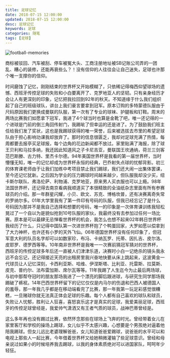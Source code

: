 ```yaml
---
title: 足球记忆
date: 2018-07-15 12:00:00
updated: 2018-07-15 12:00:00
desc: 足球记忆
keywords: 足球
categories: 随笔
tags: [足球]
---
```


![football-memories](/images/football-memories.jpg)

商标被驳回、汽车被刮、停车被冤大头、工商注册地址被SB记账公司弄的一团乱、糟心的装修，还能再衰些么？！没有信仰的人往往会让自己迷失，足球也许那个唯一支撑你的信仰。

<!--more-->

时间磨蚀了记忆，刚刚结束的世界杯又开始模糊了，只依稀记得梅西仰望球场的遗憾、西班牙传控足球的失败和小白要离开了、克罗地亚人的坚韧。只有亲身经历才会让人有更深刻的印象，记忆把我拉回到92年的秋天。不知道缘于什么我们组织起了自己的班级球队，讲台上我们豪言要拿到冠军。原本订购的多特蒙德队服由于尺码原因我们更换成曼联的队服，第一次有了专业的球袜、护腿板和钉鞋。周末的两场比赛我们如愿拿下冠军，我进了4个球当时也算是金靴了吧，唯一还记得的一个进球是门前的倒三角回传射门，我踢呲了但幸运的还是进了。为了鼓励我们班主任给我们发了奖状，这也是我踢球获得的唯一荣誉，后来被选拔去市里的希望足球队由于担心影响功课我却放弃了。那时的信息很匮乏，我却对足球充满了热情，每周都要去报亭买足球报，每个边角的花边新闻都不放过。家里贴满了海报，除了球王贝利和马拉多纳，我还因此知道风之子卡尼吉亚，曼联国王坎通纳，荷兰三剑客范巴斯滕、古力特、里杰卡尔德。94年美国世界杯是我看的第一届世界杯，当时懵懂无知，唯一的记忆却成为世界杯永恒的经典，巴乔射失点球的忧郁背影。初三的体育课老师由于让我们加练中考项目禁止我们踢球，我们还大闹一出集体罢课，至今还记忆犹新。之后因为学业的压力踢球时间越来越少，但队服我却没少买，纽卡斯尔联队、弗洛伦萨、利物浦、克罗地亚，原来男人买衣服也可以上瘾。98年法国世界杯，还记得去南京看病我顺道买了本很精致的全油纸杂志里面有所有参赛球员的介绍。那一年群星闪耀，小贝、欧文、苏克、博格坎普，还有决赛离奇失常的罗纳尔多。01年大学里我有了第一件印有号码的队服，但我已经忘记了是什么号码因为那并不是我自己选择和想要的号码，唯一的印象是一次体育课训练我轻松晃过了一个自以为是貌似抢到10号队服的家伙，我最终没有去参加过任何一场比赛。原本是可以最肆无忌惮看世界杯的机会，我怎么也想不起来02年韩日世界杯我经历了什么，只记得中国队第一次进世界杯抱了个鸭蛋回家，大罗如愿以偿拿到了大力神杯，也许还有小罗的天外飞仙。06年德国世界杯没有任何印象了，但冠军意大利的队员名字却可以如数家珍，布冯、卡纳瓦罗、托蒂、因扎吉、皮尔洛、皮耶罗、德罗西等等。10年南非世界杯是我唯一一次赛前猜冠军猜对的世界杯，西班牙的传控足球多年后还一直被人们津津乐道，决赛时小白一记绝杀的镜头我永远不会忘记，还记得接近天亮的出租房里我兴奋地快要从床上跳起来，这波黄金一代球员让人记忆深刻，卡西利亚斯、哈维、伊涅斯塔、比利亚、托雷斯、拉莫斯、皮克、普约尔、法布雷加斯、席尔瓦等等。11年我踢了人生迄今为止最后两场球，与初中那帮夺冠时的朋友那场我进了一个漂亮的脚后跟进球，与研究生同学那场我踢破了裤衩。14年巴西世界杯留下的记忆仅仅是内马尔的伤退和巴西人被德国人的羞辱，那一年我几乎都是在移动端看完了比赛，那一年我第一玩足彩感觉很糟糕，一旦赌球你就无法真正体会足球的乐趣。每个人都有自己喜欢的球队和球员，失败让人忧郁，胜利让人狂喜，喜怒哀乐这才是真实的足球，我爱美丽足球，西班牙的传控足球曾经是，我爱帅气潇洒又有王者气质的球员，战神巴蒂曾经是。

这么多年再也没有踢过比赛，依然怀念那些在球场上飞奔的时光。曾经带着女儿在家里客厅和学校的操场上踢球，女儿似乎不太感兴趣，心想要是个男孩绝对逼着他陪我踢球。但女儿远比老婆理解爸爸，女儿知道爸爸爱踢球，说爸爸的水平可以和电视上那些人一起比赛，今年借着世界杯又给她稍微灌输了些足球意识。曾经和母亲说过如果小的时候培养我去踢球，以我的身体素质绝对可以进国家队，呵呵年少轻狂。